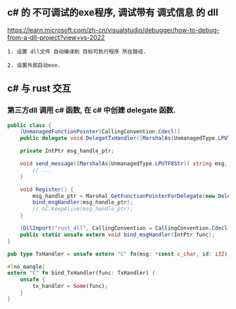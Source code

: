 ## c# 的 不可调试的exe程序, 调试带有 调式信息 的 dll

https://learn.microsoft.com/zh-cn/visualstudio/debugger/how-to-debug-from-a-dll-project?view=vs-2022

    1. 设置 dll文件 自动编译到 目标可执行程序 所在路径.

    2. 设置外部启动exe.

## c# 与 rust 交互

### 第三方dll 调用 c# 函数, 在 c# 中创建 delegate 函数.

``` c#
public class {
    [UnmanagedFunctionPointer(CallingConvention.Cdecl)]
    public delegate void DelegatTxHandler([MarshalAs(UnmanagedType.LPUTF8Str)] string msg, int id);

    private IntPtr msg_handle_ptr;

    void send_message([MarshalAs(UnmanagedType.LPUTF8Str)] string msg, int id) {
        // ...
    }

    void Register() {
        msg_handle_ptr = Marshal.GetFunctionPointerForDelegate(new DelegatTxHandler(send_message));
        bind_msgHandler(msg_handle_ptr);
        // GC.KeepAlive(msg_handle_ptr);
    }

    [DllImport("rust_dll", CallingConvention = CallingConvention.Cdecl)]
    public static unsafe extern void bind_msgHandler(IntPtr func);
}
```

``` rust
pub type TxHandler = unsafe extern "C" fn(msg: *const c_char, id: i32);

#[no_mangle]
extern "C" fn bind_TxHandler(func: TxHandler) {
    unsafe {
        tx_handler = Some(func);
    }
}
```